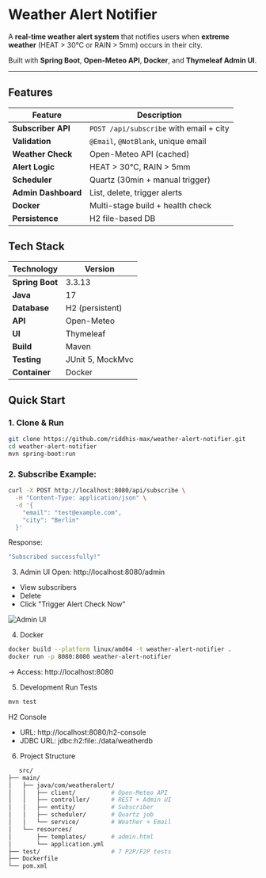 # Weather Alert Notifier

A **real-time weather alert system** that notifies users when **extreme weather** (HEAT > 30°C or RAIN > 5mm) occurs in their city.

Built with **Spring Boot**, **Open-Meteo API**, **Docker**, and **Thymeleaf Admin UI**.

---

## Features

| Feature | Description |
|-------|-----------|
| **Subscriber API** | `POST /api/subscribe` with email + city |
| **Validation** | `@Email`, `@NotBlank`, unique email |
| **Weather Check** | Open-Meteo API (cached) |
| **Alert Logic** | HEAT > 30°C, RAIN > 5mm |
| **Scheduler** | Quartz (30min + manual trigger) |
| **Admin Dashboard** | List, delete, trigger alerts |
| **Docker** | Multi-stage build + health check |
| **Persistence** | H2 file-based DB

## Tech Stack

| Technology | Version |
|----------|--------|
| **Spring Boot** | 3.3.13 |
| **Java** | 17 |
| **Database** | H2 (persistent) |
| **API** | Open-Meteo |
| **UI** | Thymeleaf |
| **Build** | Maven |
| **Testing** | JUnit 5, MockMvc |
| **Container** | Docker |

## Quick Start

### 1. Clone & Run

```bash
git clone https://github.com/riddhis-max/weather-alert-notifier.git
cd weather-alert-notifier
mvn spring-boot:run
```

### 2. Subscribe Example:
```bash
curl -X POST http://localhost:8080/api/subscribe \
  -H "Content-Type: application/json" \
  -d '{
    "email": "test@example.com",
    "city": "Berlin"
  }'
```
Response:
```bash
"Subscribed successfully!"
```

3. Admin UI
Open: http://localhost:8080/admin

- View subscribers
- Delete
- Click "Trigger Alert Check Now"

![Admin UI](images/Screenshot%202025-10-31%20at%2012.59.11 PM.png)

4. Docker
```bash
docker build --platform linux/amd64 -t weather-alert-notifier .
docker run -p 8080:8080 weather-alert-notifier
```
→ Access: http://localhost:8080

5. Development
Run Tests
```bash
mvn test
```
H2 Console
- URL: http://localhost:8080/h2-console
- JDBC URL: jdbc:h2:file:./data/weatherdb

6. Project Structure
```bash
   src/
├── main/
│   ├── java/com/weatheralert/
│   │   ├── client/          # Open-Meteo API
│   │   ├── controller/      # REST + Admin UI
│   │   ├── entity/          # Subscriber
│   │   ├── scheduler/       # Quartz job
│   │   └── service/         # Weather + Email
│   └── resources/
│       ├── templates/       # admin.html
│       └── application.yml
├── test/                    # 7 P2P/F2P tests
├── Dockerfile
└── pom.xml
```
